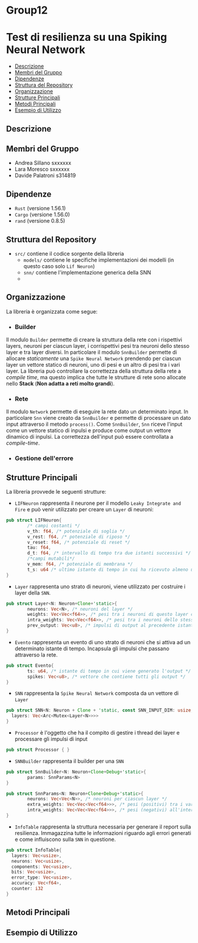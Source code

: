 # Group12
# Test di resilienza su una Spiking Neural Network
- [Descrizione](#descrizione)
- [Membri del Gruppo](#membri-del-gruppo)
- [Dipendenze](#dipendenze)
- [Struttura del Repository](#struttura-del-repository)
- [Organizzazione](#organizzazione)
- [Strutture Principali](#strutture-principali)
- [Metodi Principali](#metodi-principali)
- [Esempio di Utilizzo](#esempio-di-utilizzo)

## Descrizione
## Membri del Gruppo
- Andrea Sillano sxxxxxx
- Lara Moresco sxxxxxx
- Davide Palatroni s314819

## Dipendenze
- `Rust` (versione 1.56.1)
- `Cargo` (versione 1.56.0)
- `rand` (versione 0.8.5)

## Struttura del Repository
- `src/` contiene il codice sorgente  della libreria
  + `models/` contiene le specifiche implementazioni dei modelli (in questo caso solo `Lif Neuron`)
  + `snn/` contiene l'implementazione generica della SNN 
  + 
## Organizzazione
La libreria è organizzata come segue:
- ### Builder
Il modulo `Builder` permette di creare la struttura della rete con i rispettivi layers, neuroni per ciascun layer, i corrispettivi pesi tra neuroni dello stesso layer e tra layer diversi. In particolare il modulo
`SnnBuilder` permette di allocare *staticamente* una `Spike Neural Network` prendendo per ciascun layer un vettore statico di neuroni, uno di pesi e un altro di pesi tra i vari layer. La libreria può controllare
la correttezza della struttura della rete a *compile time*, ma questo implica che tutte le strutture di rete sono allocate nello **Stack** (**Non adatta a reti molto grandi**).

- ### Rete
Il modulo `Network` permette di eseguire la rete dato un determinato input. In particolare `Snn` viene creato da `SnnBuilder` e permette di processare un dato input attraverso il metodo `process()`.
Come `SnnBuilder`, `Snn` riceve l'input come un vettore statico di inpulsi e produce come output un vettore dinamico di inpulsi. La correttezza dell'input può essere controllata a *compile-time*. 
- ### Gestione dell'errore
## Strutture Principali
La libreria provvede le seguenti strutture:

- `LIFNeuron` rappresenta il neurone per il modello `Leaky Integrate and Fire` e può venir utilizzato per creare un `Layer` di neuroni:

```rust
pub struct LIFNeuron{
        /* campi costanti */
        v_th: f64, /* potenziale di soglia */
        v_rest: f64, /* potenziale di riposo */
        v_reset: f64, /* potenziale di reset */
        tau: f64,
        d_t: f64, /* intervallo di tempo tra due istanti successivi */
        /*campi mutabili*/
        v_mem: f64, /* potenziale di membrana */
        t_s: u64 /* ultimo istante di tempo in cui ha ricevuto almeno un impulso */
}
```

- `Layer` rappresenta uno strato di neuroni, viene utilizzato per costruire i layer della `SNN`.

```rust
pub struct Layer<N: Neuron+Clone+'static>{
        neurons: Vec<N>, /* neuroni del layer */
        weights: Vec<Vec<f64>>, /* pesi tra i neuroni di questo layer con quelli del layer precedente */
        intra_weights: Vec<Vec<f64>>, /* pesi tra i neuroni dello stesso layer */
        prev_output: Vec<u8>, /* impulsi di output al precedente istante */
}
```

- `Evento` rappresenta un evento di uno strato di neuroni che si attiva ad un determinato istante di tempo. Incapsula gli impulsi che passano attraverso la rete.
```rust
pub struct Evento{
        ts: u64, /* istante di tempo in cui viene generato l'output */
        spikes: Vec<u8>, /* vettore che contiene tutti gli output */
}
```

- `SNN` rappresenta la `Spike Neural Network` composta da un vettore di `Layer`

```rust
pub struct SNN<N: Neuron + Clone + 'static, const SNN_INPUT_DIM: usize, const SNN_OUTPUT_DIM: usize> {
  layers: Vec<Arc<Mutex<Layer<N>>>>
}
```

- `Processor` è l'oggetto che ha il compito di gestire i thread dei layer e processare gli impulsi di input 
```rust
pub struct Processor { }
```

- `SNNBuilder` rappresenta il builder per una `SNN`
```rust
pub struct SnnBuilder<N: Neuron+Clone+Debug+'static>{
        params: SnnParams<N>
}

pub struct SnnParams<N: Neuron+Clone+Debug+'static>{
        neurons: Vec<Vec<N>>, /* neuroni per ciascun layer */
        extra_weights: Vec<Vec<Vec<f64>>>, /* pesi (positivi) tra i vari layer */
        intra_weights: Vec<Vec<Vec<f64>>>, /* pesi (negativi) all'interno dello stesso layer */
}
```

- `InfoTable` rappresenta la struttura necessaria per generare il report sulla resilienza. Immagazzina tutte le informazioni riguardo agli errori generati e come influiscono sulla `SNN` in questione.
```rust
pub struct InfoTable{
  layers: Vec<usize>,
  neurons: Vec<usize>,
  components: Vec<usize>,
  bits: Vec<usize>,
  error_type: Vec<usize>,
  accuracy: Vec<f64>,
  counter: i32
}
```

## Metodi Principali

## Esempio di Utilizzo
